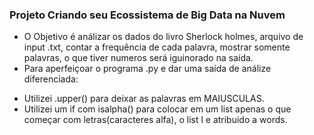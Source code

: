 ### Projeto Criando seu Ecossistema de Big Data na Nuvem

- O Objetivo é análizar os dados do livro Sherlock holmes, arquivo de input .txt, contar a frequência de cada palavra, mostrar somente palavras, o que tiver numeros será iguinorado na saída.
- Para aperfeiçoar o programa .py e dar uma saída de análize diferenciada:
* Utilizei .upper() para deixar as palavras em MAIUSCULAS.
* Utilizei um if com isalpha() para colocar em um list apenas o que começar com letras(caracteres alfa), o list l e atribuido a words.
